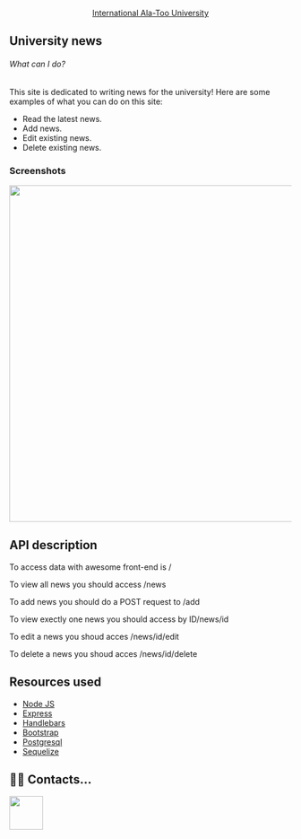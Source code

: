 <p align="center">
  <a href="http://alatoo.edu.kg/#gsc.tab=0">
    International Ala-Too University<br/>
  </a>
</p>

## University news

###### What can I do?

This site is dedicated to writing news for the university! Here are some examples of what you can do on this site:

- Read the latest news.
- Add news.
- Edit existing news.
- Delete existing news.

### Screenshots
<a href="https://back-end-kuba.herokuapp.com/"><img src="https://i.imgur.com/yuex3JK.png" width="600px"></a>

## API description

To access data with awesome front-end is <a>/</a>

To view all news you should access <a>/news</a>

To add news you should do a POST request to <a>/add</a>

To view exectly one news you should access by ID<a>/news/id</a>

To edit a news you shoud acces <a>/news/id/edit</a>

To delete a news you shoud acces <a>/news/id/delete</a>


## Resources used

- [Node JS](https://nodejs.org/en/about/)
- [Express](https://expressjs.com/ru/)
- [Handlebars](https://handlebarsjs.com/)
- [Bootstrap](https://getbootstrap.com/)
- [Postgresql](https://www.postgresql.org/)
- [Sequelize](https://sequelize.org/)


## ‍👨‍💻 ‍Contacts...

<a href="https://www.instagram.com/atamov_19/"><img src="https://img.icons8.com/color/48/000000/instagram" width="60"></a>

